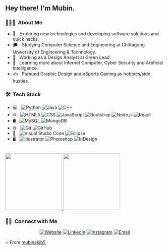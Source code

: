 <h2> Hey there! I'm Mubin.</h2>

<h3> 👨🏻‍💻 &nbsp;About Me </h3>

- 🤔 &nbsp; Exploring new technologies and developing software solutions and quick hacks.
- 🎓 &nbsp; Studying Computer Science and Engineering at Chittagong University of Engineering & Technology.
- 💼 &nbsp; Working as a Design Analyst at Green Lead.
- 🌱 &nbsp; Learning more about Internet Computer, Cyber Security and Artificial Intelligence.
- ✍️ &nbsp; Pursued Graphic Design and eSports Gaming as hobbies/side hustles.

<h3> 🛠 &nbsp;Tech Stack</h3>

- 💻 &nbsp;
  ![Python](https://img.shields.io/badge/-Python-333333?style=flat&logo=python)
  ![Java](https://img.shields.io/badge/-Java-333333?style=flat&logo=Java&logoColor=007396)
  ![C++](https://img.shields.io/badge/-C++-333333?style=flat&logo=C%2B%2B&logoColor=00599C)
- 🌐 &nbsp;
  ![HTML5](https://img.shields.io/badge/-HTML5-333333?style=flat&logo=HTML5)
  ![CSS](https://img.shields.io/badge/-CSS-333333?style=flat&logo=CSS3&logoColor=1572B6)
  ![JavaScript](https://img.shields.io/badge/-JavaScript-333333?style=flat&logo=javascript)
  ![Bootstrap](https://img.shields.io/badge/-Bootstrap-333333?style=flat&logo=bootstrap&logoColor=563D7C)
  ![Node.js](https://img.shields.io/badge/-Node.js-333333?style=flat&logo=node.js)
  ![React](https://img.shields.io/badge/-React-333333?style=flat&logo=react)
- 🛢 &nbsp;
  ![MySQL](https://img.shields.io/badge/-MySQL-333333?style=flat&logo=mysql)
  ![MongoDB](https://img.shields.io/badge/-MongoDB-333333?style=flat&logo=mongodb)
- ⚙️ &nbsp;
  ![Git](https://img.shields.io/badge/-Git-333333?style=flat&logo=git)
  ![GitHub](https://img.shields.io/badge/-GitHub-333333?style=flat&logo=github)
- 🔧 &nbsp;
  ![Visual Studio Code](https://img.shields.io/badge/-Visual%20Studio%20Code-333333?style=flat&logo=visual-studio-code&logoColor=007ACC)
  ![Eclipse](https://img.shields.io/badge/-Eclipse-333333?style=flat&logo=eclipse-ide&logoColor=2C2255)
- 🖥 &nbsp;
  ![Illustrator](https://img.shields.io/badge/-Illustrator-333333?style=flat&logo=adobe-illustrator)
  ![Photoshop](https://img.shields.io/badge/-Photoshop-333333?style=flat&logo=adobe-photoshop)
  ![InDesign](https://img.shields.io/badge/-InDesign-333333?style=flat&logo=adobe-indesign)

<br/>

<a href="https://github.com/mubinakib5">
  <img height="180em" src="https://github-readme-stats.vercel.app/api?username=mubinakib5&theme=buefy&show_icons=true" />
  <img height="180em" src="https://github-readme-stats.vercel.app/api/top-langs/?username=mubinakib5&theme=buefy&layout=compact" />
</a>

<br/>

<h3> 🤝🏻 &nbsp;Connect with Me </h3>

<p align="center">
<a href="https://linktr.ee/mubin_akib"><img alt="Website" src="https://img.shields.io/badge/Website-https://linktr.ee/mubin_akib-blue?style=flat-square&logo=google-chrome"></a>
<a href="https://www.linkedin.com/in/abdullah-al-mubin-akib/"><img alt="LinkedIn" src="https://img.shields.io/badge/LinkedIn-Abdullah%20Al%20Mubin%20Akib-blue?style=flat-square&logo=linkedin"></a>
<a href="https://www.instagram.com/mubin_akib/"><img alt="Instagram" src="https://img.shields.io/badge/Instagram-mubin__akib-blue?style=flat-square&logo=instagram"></a>
<a href="mailto:mubinalakib786@gmail.com"><img alt="Email" src="https://img.shields.io/badge/Email-mubinalakib786@gmail.com-blue?style=flat-square&logo=gmail"></a>
</p>

⭐️ From [mubinakib5](https://github.com/mubinakib5)
